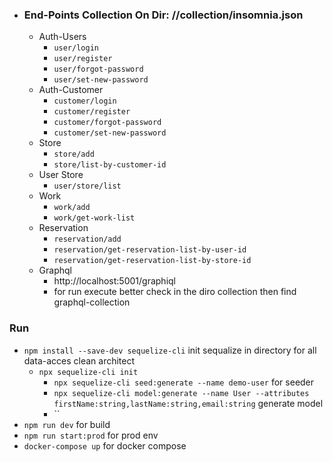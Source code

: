   - ### End-Points Collection On Dir: //collection/insomnia.json
    - Auth-Users
      - `user/login`
      - `user/register`
      - `user/forgot-password`
      - `user/set-new-password`
    - Auth-Customer
      - `customer/login`
      - `customer/register`
      - `customer/forgot-password`
      - `customer/set-new-password`
    - Store
        - `store/add`
        - `store/list-by-customer-id`
    - User Store
      - `user/store/list`
    - Work
      - `work/add`
      - `work/get-work-list`
    - Reservation
      - `reservation/add`
      - `reservation/get-reservation-list-by-user-id`
      - `reservation/get-reservation-list-by-store-id`
    - Graphql
      - http://localhost:5001/graphiql
      - for run execute better check in the diro collection then find graphql-collection 


### Run
- `npm install --save-dev sequelize-cli` init sequalize in directory for all data-acces clean architect
  - `npx sequelize-cli init`
    -  `npx sequelize-cli seed:generate --name demo-user` for seeder
    -  `npx sequelize-cli model:generate --name User --attributes firstName:string,lastName:string,email:string` generate model
    -  ``
- `npm run dev` for build 
- `npm run start:prod` for prod env 
- `docker-compose up` for docker compose
